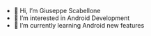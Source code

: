 - 👋 Hi, I’m Giuseppe Scabellone
- 👀 I’m interested in Android Development
- 🌱 I’m currently learning Android new features


<!---
peppescab/peppescab is a ✨ special ✨ repository because its `README.md` (this file) appears on your GitHub profile.
You can click the Preview link to take a look at your changes.
--->
